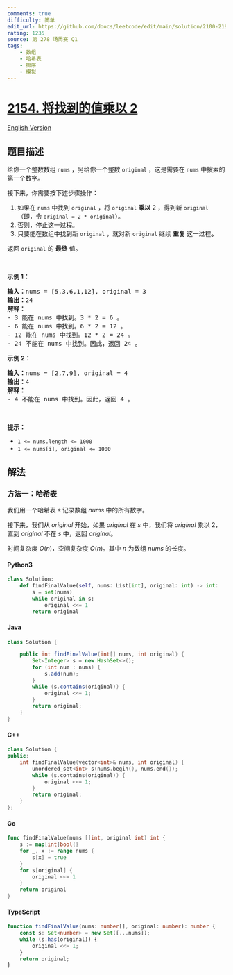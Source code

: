 ```yaml
---
comments: true
difficulty: 简单
edit_url: https://github.com/doocs/leetcode/edit/main/solution/2100-2199/2154.Keep%20Multiplying%20Found%20Values%20by%20Two/README.md
rating: 1235
source: 第 278 场周赛 Q1
tags:
    - 数组
    - 哈希表
    - 排序
    - 模拟
---
```


<!-- problem:start -->

# [2154. 将找到的值乘以 2](https://leetcode.cn/problems/keep-multiplying-found-values-by-two)

[English Version](/solution/2100-2199/2154.Keep%20Multiplying%20Found%20Values%20by%20Two/README_EN.md)

## 题目描述

<!-- description:start -->

<p>给你一个整数数组 <code>nums</code> ，另给你一个整数 <code>original</code> ，这是需要在 <code>nums</code> 中搜索的第一个数字。</p>

<p>接下来，你需要按下述步骤操作：</p>

<ol>
	<li>如果在 <code>nums</code> 中找到 <code>original</code> ，将 <code>original</code>&nbsp;<strong>乘以</strong> 2 ，得到新 <code>original</code>（即，令 <code>original = 2 * original</code>）。</li>
	<li>否则，停止这一过程。</li>
	<li>只要能在数组中找到新 <code>original</code> ，就对新 <code>original</code> 继续 <strong>重复</strong> 这一过程<strong>。</strong></li>
</ol>

<p>返回<em> </em><code>original</code> 的 <strong>最终</strong> 值。</p>

<p>&nbsp;</p>

<p><strong>示例 1：</strong></p>

<pre>
<strong>输入：</strong>nums = [5,3,6,1,12], original = 3
<strong>输出：</strong>24
<strong>解释：</strong> 
- 3 能在 nums 中找到。3 * 2 = 6 。
- 6 能在 nums 中找到。6 * 2 = 12 。
- 12 能在 nums 中找到。12 * 2 = 24 。
- 24 不能在 nums 中找到。因此，返回 24 。
</pre>

<p><strong>示例 2：</strong></p>

<pre>
<strong>输入：</strong>nums = [2,7,9], original = 4
<strong>输出：</strong>4
<strong>解释：</strong>
- 4 不能在 nums 中找到。因此，返回 4 。
</pre>

<p>&nbsp;</p>

<p><strong>提示：</strong></p>

<ul>
	<li><code>1 &lt;= nums.length &lt;= 1000</code></li>
	<li><code>1 &lt;= nums[i], original &lt;= 1000</code></li>
</ul>

<!-- description:end -->

## 解法

<!-- solution:start -->

### 方法一：哈希表

我们用一个哈希表 $\textit{s}$ 记录数组 $\textit{nums}$ 中的所有数字。

接下来，我们从 $\textit{original}$ 开始，如果 $\textit{original}$ 在 $\textit{s}$ 中，我们将 $\textit{original}$ 乘以 $2$，直到 $\textit{original}$ 不在 $\textit{s}$ 中，返回 $\textit{original}$。

时间复杂度 $O(n)$，空间复杂度 $O(n)$。其中 $n$ 为数组 $\textit{nums}$ 的长度。

<!-- tabs:start -->

#### Python3

```python
class Solution:
    def findFinalValue(self, nums: List[int], original: int) -> int:
        s = set(nums)
        while original in s:
            original <<= 1
        return original
```

#### Java

```java
class Solution {

    public int findFinalValue(int[] nums, int original) {
        Set<Integer> s = new HashSet<>();
        for (int num : nums) {
            s.add(num);
        }
        while (s.contains(original)) {
            original <<= 1;
        }
        return original;
    }
}
```

#### C++

```cpp
class Solution {
public:
    int findFinalValue(vector<int>& nums, int original) {
        unordered_set<int> s(nums.begin(), nums.end());
        while (s.contains(original)) {
            original <<= 1;
        }
        return original;
    }
};
```

#### Go

```go
func findFinalValue(nums []int, original int) int {
	s := map[int]bool{}
	for _, x := range nums {
		s[x] = true
	}
	for s[original] {
		original <<= 1
	}
	return original
}
```

#### TypeScript

```ts
function findFinalValue(nums: number[], original: number): number {
    const s: Set<number> = new Set([...nums]);
    while (s.has(original)) {
        original <<= 1;
    }
    return original;
}
```

<!-- tabs:end -->

<!-- solution:end -->

<!-- problem:end -->
